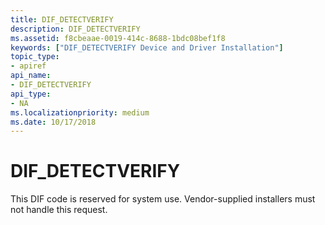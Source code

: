 ```yaml
---
title: DIF_DETECTVERIFY
description: DIF_DETECTVERIFY
ms.assetid: f8cbeaae-0019-414c-8688-1bdc08bef1f8
keywords: ["DIF_DETECTVERIFY Device and Driver Installation"]
topic_type:
- apiref
api_name:
- DIF_DETECTVERIFY
api_type:
- NA
ms.localizationpriority: medium
ms.date: 10/17/2018
---
```


# DIF_DETECTVERIFY


This DIF code is reserved for system use. Vendor-supplied installers must not handle this request.

 

 





